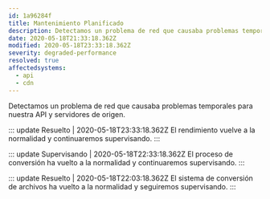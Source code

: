 ```yaml
---
id: 1a96284f
title: Mantenimiento Planificado
description: Detectamos un problema de red que causaba problemas temporales para nuestra API y servidores de origen.
date: 2020-05-18T21:33:18.362Z
modified: 2020-05-18T23:33:18.362Z
severity: degraded-performance
resolved: true
affectedsystems:
  - api
  - cdn
---
```


Detectamos un problema de red que causaba problemas temporales para nuestra API y servidores de origen.


::: update Resuelto | 2020-05-18T23:33:18.362Z
El rendimiento vuelve a la normalidad y continuaremos supervisando.
:::

::: update Supervisando | 2020-05-18T22:33:18.362Z
El proceso de conversión ha vuelto a la normalidad y continuaremos supervisando.
:::

::: update Resuelto | 2020-05-18T22:03:18.362Z
El sistema de conversión de archivos ha vuelto a la normalidad y seguiremos supervisando.
:::

